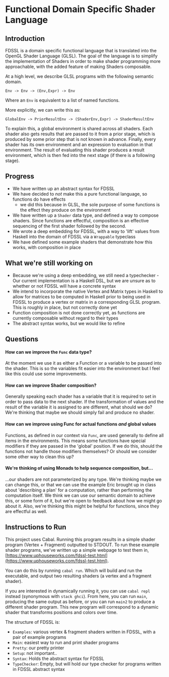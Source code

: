 # Functional Domain Specific Shader Language

## Introduction

FDSSL is a domain specific functional language that is translated into the OpenGL Shader Language (GLSL).
The goal of the language is to simplify the implementation of Shaders in order to make
shader programming more approachable, with the added feature of making Shaders composable.

At a high level, we describe GLSL programs with the following semantic domain.
```
Env -> Env -> (Env,Expr) -> Env
```

Where an `Env` is equivalent to a list of named functions.

More explicitly, we can write this as:
```
GlobalEnv -> PriorResultEnv -> (ShaderEnv,Expr) -> ShaderResultEnv
```
To explain this, a global environment is shared across all shaders. Each shader also gets results that are passed to it from a prior stage, which is produced by some prior step that is not known in advance. Finally, every shader has its own environment and an expression to evaluation in that environment. The result of evaluating this shader produces a result environment, which is then fed into the next stage (if there is a following stage).

## Progress

- We have written up an abstract syntax for FDSSL
- We have decided to *not* make this a pure functional language, so functions do have effects
  - we did this because in GLSL, the sole purpose of some functions is the effect they produce on the environment
- We have written up a `Shader` data type, and defined a way to compose shaders. Since functions are effectful, composition is an effective sequencing of the first shader followed by the second.
- We wrote a deep embedding for FDSSL, with a way to 'lift' values from Haskell into the domain of FDSSL via a `Wrappable` typeclass
- We have defined some example shaders that demonstrate how this works, with composition in place

## What we're still working on

- Because we're using a deep embedding, we still need a typechecker
-Our current implementation is a Haskell DSL, but we are unsure as to whether or not
FDSSL will have a concrete syntax
- We intend to incorporate the native Vertex and Matrix types in Haskell to allow for matrices to be computed in Haskell prior to being used in FDSSL to produce a vertex or matrix in a corresponding GLSL program. This is roughly in place, but not correctly done yet
- Function composition is not done correctly yet, as functions are currently composable without regard to their types
- The abstract syntax works, but we would like to refine

## Questions

#### How can we improve the `Func` data type?
At the moment we use it as either a Function or a
variable to be passed into the shader. This is so the variables fit easier into the environment
but I feel like this could use some improvements.

#### How can we improve Shader composition?
Generally speaking each shader has a variable that
it is required to set in order to pass data to the next shader. If the transformation of
values and the result of the variable it is assigned to are  different, what should
we do? We're thinking that maybe we should simply fail and produce no shader.

#### How can we improve using Func for actual functions *and* global values
Functions, as defined in our context via `Func`, are used generally to define all items in the environments. This means some functions have special modifiers if they are passed in the 'global' position. If we do this, should the functions not handle those modifiers themselves? Or should we consider some other way to clean this up?

#### We're thinking of using Monads to help sequence composition, but...
...our shaders are not parameterized by any type. We're thinking maybe we can change this, or that we can use the example Eric brought up in class about 'describing a plan' for a computation, rather than performing the computation itself. We think we can use our semantic domain to achieve this, or some form of it, but we're open to feedback about how we might go about it. Also, we're thinking this might be helpful for functions, since they are effectful as well.

## Instructions to Run

This project uses Cabal. Running this program results in a simple shader program
(Vertex + Fragment) outputted to STDOUT. To run these example shader programs, we've written up a simple webpage to test them in, [https://www.uphouseworks.com/fdssl-test.html](https://www.uphouseworks.com/fdssl-test.html).

You can do this by running `cabal run`. Which will build and run the executable, and output two resulting shaders (a vertex and a fragment shader).

If you are interested in dynamically running it, you can use `cabal repl` instead (synonymous with `stack ghci`). From here, you can run `main`, producing the same output as before, or you can run `main2` to produce a different shader program. This new program will correspond to a dynamic shader that transforms positions and colors over time.

The structure of FDSSL is:
- `Examples`: various vertex & fragment shaders written in FDSSL, with a pair of example programs
- `Main`: easiest way to run and print shader programs
- `Pretty`: our pretty printer
- `Setup`: not important..
- `Syntax`: Holds the abstract syntax for FDSSL
- `TypeChecker`: Empty, but will hold our type checker for programs written in FDSSL abstract syntax
